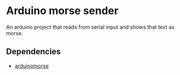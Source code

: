 # Arduino morse sender

An arduino project that reads from serial input and shows that text as morse.

## Dependencies

-  [arduinomorse](https://github.com/markfickett/arduinomorse)
